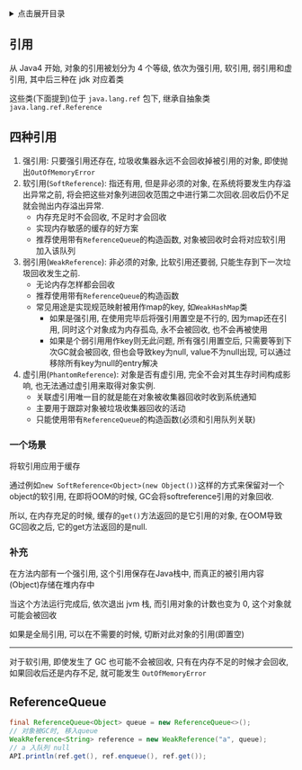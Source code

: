 <details>
<summary>点击展开目录</summary>
<!-- TOC -->

- [引用](#引用)
- [四种引用](#四种引用)
    - [一个场景](#一个场景)
    - [补充](#补充)
- [ReferenceQueue](#referencequeue)

<!-- /TOC -->
</details>

## 引用

从 Java4 开始, 对象的引用被划分为 4 个等级, 依次为强引用, 软引用, 弱引用和虚引用, 其中后三种在 jdk 对应着类

这些类(下面提到)位于 `java.lang.ref` 包下, 继承自抽象类`java.lang.ref.Reference`

## 四种引用

1. 强引用: 只要强引用还存在, 垃圾收集器永远不会回收掉被引用的对象, 即使抛出`OutOfMemoryError`
2. 软引用(`SoftReference`): 指还有用, 但是非必须的对象, 在系统将要发生内存溢出异常之前, 将会把这些对象列进回收范围之中进行第二次回收.回收后仍不足就会抛出内存溢出异常.
    * 内存充足时不会回收, 不足时才会回收
    * 实现内存敏感的缓存的好方案
    * 推荐使用带有`ReferenceQueue`的构造函数, 对象被回收时会将对应软引用加入该队列
3. 弱引用(`WeakReference`): 非必须的对象, 比软引用还要弱, 只能生存到下一次垃圾回收发生之前.
    * 无论内存怎样都会回收
    * 推荐使用带有`ReferenceQueue`的构造函数
    * 常见用途是实现规范映射被用作map的key, 如`WeakHashMap`类
        * 如果是强引用, 在使用完毕后将强引用置空是不行的, 因为map还在引用, 同时这个对象成为内存孤岛, 永不会被回收, 也不会再被使用
        * 如果是个弱引用用作key则无此问题, 所有强引用置空后, 只需要等到下次GC就会被回收, 但也会导致key为null, value不为null出现, 可以通过移除所有key为null的entry解决
4. 虚引用(`PhantomReference`): 对象是否有虚引用, 完全不会对其生存时间构成影响, 也无法通过虚引用来取得对象实例.
    * 关联虚引用唯一目的就是能在对象被收集器回收时收到系统通知
    * 主要用于跟踪对象被垃圾收集器回收的活动
    * 只能使用带有`ReferenceQueue`的构造函数(必须和引用队列关联)

### 一个场景

将软引用应用于缓存

通过例如`new SoftReference<Object>(new Object())`这样的方式来保留对一个object的软引用, 在即将OOM的时候, GC会将softreference引用的对象回收.

所以, 在内存充足的时候, 缓存的`get()`方法返回的是它引用的对象, 在OOM导致GC回收之后, 它的get方法返回的是null.

### 补充

在方法内部有一个强引用, 这个引用保存在Java栈中, 而真正的被引用内容(Object)存储在堆内存中

当这个方法运行完成后, 依次退出 jvm 栈, 而引用对象的计数也变为 0, 这个对象就可能会被回收

如果是全局引用, 可以在不需要的时候, 切断对此对象的引用(即置空)

---

对于软引用, 即使发生了 GC 也可能不会被回收, 只有在内存不足的时候才会回收, 如果回收后还是内存不足, 就可能发生 `OutOfMemoryError`

## ReferenceQueue

```Java
final ReferenceQueue<Object> queue = new ReferenceQueue<>();
// 对象被GC时, 移入queue
WeakReference<String> reference = new WeakReference("a", queue);
// a 入队列 null
API.println(ref.get(), ref.enqueue(), ref.get());
```
